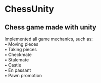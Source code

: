 # ChessUnity
Chess game made with unity <br>
-----------------
Implemented all game mechanics, such as: <br>
• Moving pieces <br>
• Taking pieces <br>
• Checkmate <br>
• Stalemate <br>
• Castle <br>
• En passant <br>
• Pawn promotion <br>
